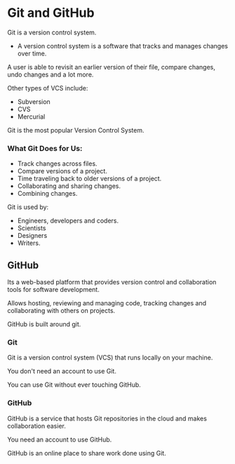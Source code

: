 # Git and GitHub
Git is a version control system.
- A version control system is a software that tracks and manages changes over time. 

A user is able to revisit an earlier version of their file, compare changes, undo changes and a lot more. 

Other types of VCS include:
 - Subversion
 - CVS
 - Mercurial

 Git is the most popular Version Control System.

 ### What Git Does for Us:

 - Track changes across files.
 - Compare versions of a project.
 - Time traveling back to older versions of a project. 
 - Collaborating and sharing changes. 
 - Combining changes. 

 Git is used by:

 - Engineers, developers and coders.
 - Scientists 
 - Designers
 - Writers.

 ## GitHub

 Its a web-based platform that provides version control and collaboration tools for software development.

 Allows hosting, reviewing and managing code, tracking changes and collaborating with others on projects. 

 GitHub is built around git.

 ### Git

 Git is a version control system (VCS) that runs locally on your machine.

 You don't need an account to use Git.

 You can use Git without ever touching GitHub.

### GitHub

GitHub is a service that hosts Git repositories in the cloud and makes collaboration easier.

You need an account to use GitHub.

GitHub is an online place to share work done using Git. 
